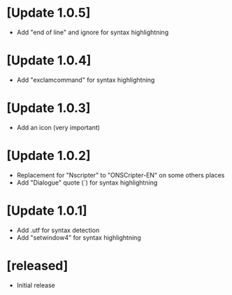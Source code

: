 # [Update 1.0.5]

- Add "end of line" and ignore for syntax highlightning

# [Update 1.0.4]

- Add "exclamcommand" for syntax highlightning

# [Update 1.0.3]

- Add an icon (very important)

# [Update 1.0.2]

- Replacement for "Nscripter" to "ONSCripter-EN" on some others places
- Add "Dialogue" quote (`) for syntax highlightning

# [Update 1.0.1]

- Add .utf for syntax detection
- Add "setwindow4" for syntax highlightning

# [released]

- Initial release
